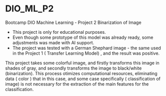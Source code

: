 # DIO_ML_P2
Bootcamp DIO Machine Learning - Project 2 
Binarization of Image

* This project is only for educational purposes.
* Even though some prototype of this model was already ready, some adjustments was made with AI support.
* The project was tested with a German Shephard image - the same used in the Project 1 ( Transfer Learning Model) , and the result was positive.

This project takes some colorful image, and firstly transforms this image in shades of gray, and secondly transforms the image to black/white (binarization).
This process otimizes computational resources, eliminating data ( color ) that in this case, and some case specifically ( classification of image) is not necessary for the 
extraction of the main features for the classification.
